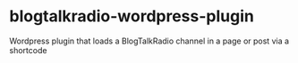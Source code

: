 # blogtalkradio-wordpress-plugin
Wordpress plugin that loads a BlogTalkRadio channel in a page or post via a shortcode
